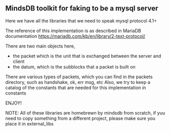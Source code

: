 MindsDB toolkit for faking to be a mysql server
---------------


Here we have all the libraries that we need to speak mysql protocol 4.1+

The reference of this implementation is as described in MariaDB documentation
https://mariadb.com/kb/en/library/2-text-protocol/

There are two main objects here,
- the packet which is the unit that is exchanged between the server and client
- the datum, which is the subblocks that a packet is built on

There are various types of packets, which you can find in the packets directory, such as handshake, ok, err msg, etc
Also, we try to keep a catalog of the constants that are needed for this implementation in constants

ENJOY!

NOTE: All of these libraries are homebrewn by mindsdb from scratch,
if yuu need to copy something from a different project, please make sure you place it in external_libs